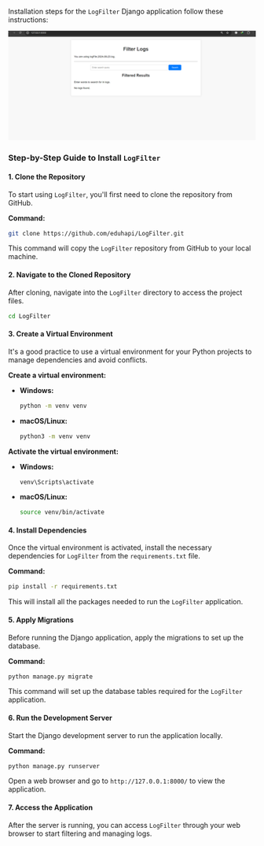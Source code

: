 Installation steps for the `LogFilter` Django application  follow these instructions:

![Screenshot](docs/log-filter.PNG)

### Step-by-Step Guide to Install `LogFilter`

#### 1. Clone the Repository

To start using `LogFilter`, you'll first need to clone the repository from GitHub.

**Command:**
```bash
git clone https://github.com/eduhapi/LogFilter.git
```

This command will copy the `LogFilter` repository from GitHub to your local machine.

#### 2. Navigate to the Cloned Repository

After cloning, navigate into the `LogFilter` directory to access the project files.

```bash
cd LogFilter
```

#### 3. Create a Virtual Environment

It's a good practice to use a virtual environment for your Python projects to manage dependencies and avoid conflicts.

**Create a virtual environment:**

- **Windows:**
  ```bash
  python -m venv venv
  ```

- **macOS/Linux:**
  ```bash
  python3 -m venv venv
  ```

**Activate the virtual environment:**

- **Windows:**
  ```bash
  venv\Scripts\activate
  ```

- **macOS/Linux:**
  ```bash
  source venv/bin/activate
  ```

#### 4. Install Dependencies

Once the virtual environment is activated, install the necessary dependencies for `LogFilter` from the `requirements.txt` file.

**Command:**
```bash
pip install -r requirements.txt
```

This will install all the packages needed to run the `LogFilter` application.

#### 5. Apply Migrations

Before running the Django application, apply the migrations to set up the database.

**Command:**
```bash
python manage.py migrate
```

This command will set up the database tables required for the `LogFilter` application.

#### 6. Run the Development Server

Start the Django development server to run the application locally.

**Command:**
```bash
python manage.py runserver
```

Open a web browser and go to `http://127.0.0.1:8000/` to view the application.

#### 7. Access the Application

After the server is running, you can access `LogFilter` through your web browser to start filtering and managing logs.

